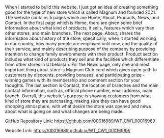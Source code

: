 When I started to build this website, I just got an idea of creating something good for the type of new store which is called Magnum and founded 2021. The website contains 5 pages which are Home, About, Products, News, and Contact. In the first page which is Home, there are given some brief information about what kind of products, it sells, features which vary than other stores, and main branches. The next page, About, shares the information about history of the store, specifically, when it started working in our country, how many people are employed until now, and the quality of their service, and mainly describing purpose of the company by providing intention to change family environments with their product. Product section includes what kind of products they sell and the facilities which differentiate from other stores in Uzbekistan. For the News page, only one and most important thing about store is Magnum Club card which gives open path to customers by discounts, providing bonuses, and participating prize - winning games with its membership and comment section for your thoughts. The last section is Contact, the location of branches and the main contact information, such as, official phone number, email address, main branch. Overall, this website’s purpose is showing customers from what kind of store they are purchasing, making sure they can have good shopping atmosphere, with what desire the store was opened and news about what is going on and what changes are being made.

GitHub Repository Link: https://github.com/00016989/WT_CW1_00016989

Website Link: https://00016989.github.io/WT_CW1_00016989/